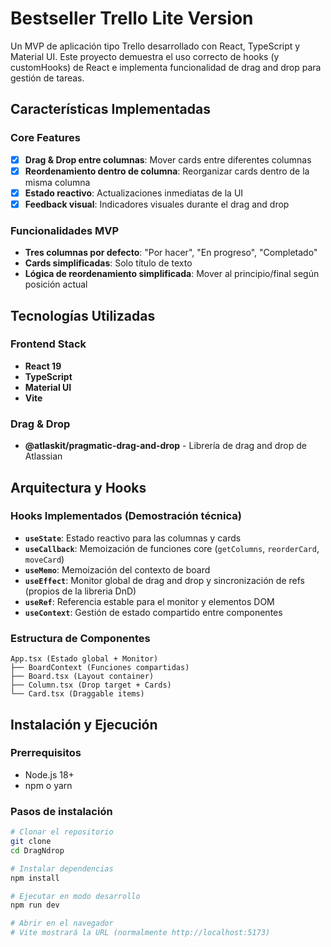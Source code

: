 # Bestseller Trello Lite Version

Un MVP de aplicación tipo Trello desarrollado con React, TypeScript y Material UI. Este proyecto demuestra el uso correcto de hooks (y customHooks) de React e implementa funcionalidad de drag and drop para gestión de tareas.

##  Características Implementadas

### Core Features
- [X] **Drag & Drop entre columnas**: Mover cards entre diferentes columnas
- [X] **Reordenamiento dentro de columna**: Reorganizar cards dentro de la misma columna
- [X] **Estado reactivo**: Actualizaciones inmediatas de la UI
- [X] **Feedback visual**: Indicadores visuales durante el drag and drop

### Funcionalidades MVP
- **Tres columnas por defecto**: "Por hacer", "En progreso", "Completado"
- **Cards simplificadas**: Solo título de texto
- **Lógica de reordenamiento simplificada**: Mover al principio/final según posición actual

## Tecnologías Utilizadas

### Frontend Stack
- **React 19**
- **TypeScript**
- **Material UI**
- **Vite** 

### Drag & Drop
- **@atlaskit/pragmatic-drag-and-drop** - Librería de drag and drop de Atlassian

##  Arquitectura y Hooks

### Hooks Implementados (Demostración técnica)
- **`useState`**: Estado reactivo para las columnas y cards
- **`useCallback`**: Memoización de funciones core (`getColumns`, `reorderCard`, `moveCard`)
- **`useMemo`**: Memoización del contexto de board
- **`useEffect`**: Monitor global de drag and drop y sincronización de refs (propios de la libreria DnD)
- **`useRef`**: Referencia estable para el monitor y elementos DOM
- **`useContext`**: Gestión de estado compartido entre componentes

### Estructura de Componentes

```
App.tsx (Estado global + Monitor)
├── BoardContext (Funciones compartidas)
├── Board.tsx (Layout container)
├── Column.tsx (Drop target + Cards)
└── Card.tsx (Draggable items)
```


## Instalación y Ejecución

### Prerrequisitos
- Node.js 18+
- npm o yarn

### Pasos de instalación

```bash
# Clonar el repositorio
git clone
cd DragNdrop

# Instalar dependencias
npm install

# Ejecutar en modo desarrollo
npm run dev

# Abrir en el navegador
# Vite mostrará la URL (normalmente http://localhost:5173)
```

